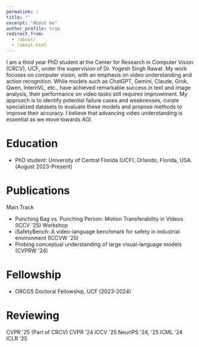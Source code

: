 ```yaml
---
permalink: /
title: ""
excerpt: "About me"
author_profile: true
redirect_from: 
  - /about/
  - /about.html
---
```

I am a third year PhD student at the Center for Research in Computer Vision (CRCV), UCF, under the supervision of Dr. Yogesh Singh Rawat. My work focuses on computer vision, with an emphasis on video understanding and action recognition. While models such as ChatGPT, Gemini, Claude, Grok, Qwen, InternVL, etc., have achieved remarkable success in text and image analysis, their performance on video tasks still requires improvement. My approach is to identify potential failure cases and weaknesses, curate specialized datasets to evaluate these models and propose methods to improve their accuracy. I believe that advancing video understanding is essential as we move towards AGI.

Education
======
* PhD student: University of Central Florida (UCF), Orlando, Florida, USA. (August 2023-Present)

Publications
======
Main Track
* Punching Bag vs. Punching Person: Motion Transferability in Videos (ICCV '25)
Workshop
* iSafetyBench: A video-language benchmark for safety in industrial environment (ICCVW '25)
* Probing conceptual understanding of large visual-language models (CVPRW '24)

<!-- Skills
======
I primarily conduct my research in Python, leveraging PyTorch and other widely used libraries. I also have practical experience with graphic-design tools (Adobe Photoshop, Illustrator), video-editing applications, and web technologies (HTML, CSS, JavaScript). -->

Fellowship
======
* ORCGS Doctoral Fellowship, UCF (2023-2024)

Reviewing
======
CVPR '25
(Part of CRCV)
CVPR '24
ICCV '25
NeurIPS '24, '25
ICML '24
ICLR '25
  
<!-- Publications
======
  <ul>{% for post in site.publications %}
    {% include archive-single-cv.html %}
  {% endfor %}</ul> -->


